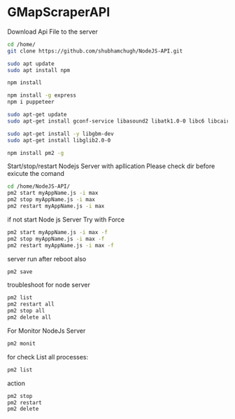 # GMapScraperAPI


Download Api File to the server
```sh
cd /home/
git clone https://github.com/shubhamchugh/NodeJS-API.git
```


```sh
sudo apt update
sudo apt install npm
```



```sh
npm install
```

```sh
npm install -g express
npm i puppeteer
```


```sh
sudo apt-get update
sudo apt-get install gconf-service libasound2 libatk1.0-0 libc6 libcairo2 libcups2 libdbus-1-3 libexpat1 libfontconfig1 libgcc1 libgconf-2-4 libgdk-pixbuf2.0-0 libglib2.0-0 libgtk-3-0 libnspr4 libpango-1.0-0 libpangocairo-1.0-0 libstdc++6 libx11-6 libx11-xcb1 libxcb1 libxcomposite1 libxcursor1 libxdamage1 libxext6 libxfixes3 libxi6 libxrandr2 libxrender1 libxss1 libxtst6 ca-certificates fonts-liberation libappindicator1 libnss3 lsb-release xdg-utils wget

sudo apt-get install -y libgbm-dev
sudo apt-get install libglib2.0-0
```



```sh
npm install pm2 -g
```


Start/stop/restart Nodejs Server with apllication
Please check dir before exicute the comand

```sh
cd /home/NodeJS-API/
pm2 start myAppName.js -i max
pm2 stop myAppName.js -i max
pm2 restart myAppName.js -i max
```

if not start Node js Server Try with Force
```sh
pm2 start myAppName.js -i max -f
pm2 stop myAppName.js -i max -f 
pm2 restart myAppName.js -i max -f
```


server run after reboot also
```sh
pm2 save
```



troubleshoot for node server

```sh
pm2 list
pm2 restart all
pm2 stop all
pm2 delete all

```


For Monitor NodeJs Server
```sh 
pm2 monit
```
for check List all processes:
```sh
pm2 list
```

action
```sh
pm2 stop
pm2 restart
pm2 delete
```

